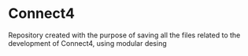 # Connect4
Repository created with the purpose of saving all the files related to the development of Connect4, using modular desing 
